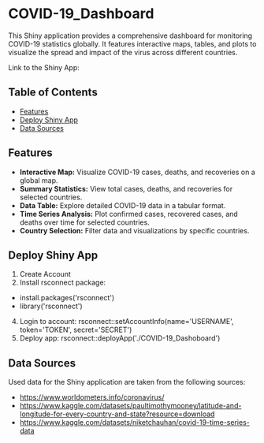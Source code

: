 # COVID-19_Dashboard
 
This Shiny application provides a comprehensive dashboard for monitoring COVID-19 statistics globally. It features interactive maps, tables, and plots to visualize the spread and impact of the virus across different countries.

Link to the Shiny App: 

## Table of Contents

- [Features](#features)
- [Deploy Shiny App](#deploy-shiny-app)
- [Data Sources](#data-sources)

## Features

- **Interactive Map:** Visualize COVID-19 cases, deaths, and recoveries on a global map.
- **Summary Statistics:** View total cases, deaths, and recoveries for selected countries.
- **Data Table:** Explore detailed COVID-19 data in a tabular format.
- **Time Series Analysis:** Plot confirmed cases, recovered cases, and deaths over time for selected countries.
- **Country Selection:** Filter data and visualizations by specific countries.

## Deploy Shiny App

1. Create Account
2. Install rsconnect package:
- install.packages('rsconnect')
- library('rsconnect')
4. Login to account:
rsconnect::setAccountInfo(name='USERNAME',  token='TOKEN',  secret='SECRET')
5. Deploy app:
rsconnect::deployApp('./COVID-19_Dashoboard')

## Data Sources

Used data for the Shiny application are taken from the following sources:

- https://www.worldometers.info/coronavirus/
- https://www.kaggle.com/datasets/paultimothymooney/latitude-and-longitude-for-every-country-and-state?resource=download
- https://www.kaggle.com/datasets/niketchauhan/covid-19-time-series-data
